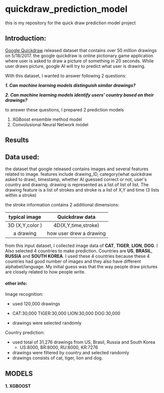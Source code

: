 # quickdraw_prediction_model
this is my repository for the quick draw prediction model project

## Introduction:

[Google Quickdraw](https://quickdraw.withgoogle.com/data) released dataset that contains over 50 million drawings on 5/18/2017.
the google quickdraw is online pictionary game application where user is asked to draw a picture of something in 20 seconds. 
While user draws picture, google AI will try to predict what user is drawing.


With this dataset, I wanted to answer following 2 questions:

**_1. Can machine learning models distinguish similar drawings?_**

**_2. Can machine learning models identify users' country based on their drawings?_**

to answer these questions, I prepared 2 prediction models
1. XGBoost ensemble method model
2. Convolusional Neural Network model

## Results



## Data used:

the dataset that google released contains images and several features related to image.
features include drawing_ID, category(what quickdraw asked to draw), timestamp, whether AI guessed correct or not, user's country and drawing. drawing is represented as a list of list of list.
The drawing feature is a list of strokes and stroke is a list of X,Y and time (3 lists within a stroke)

the stroke information contains 2 additional dimensions:

|  typical image  |   Quickdraw data   |
|:--------------: | :-----------------:|
| 3D (X,Y,color ) | 4D(X,Y,time,stroke)|
|     a drawing   | how user drew a drawing|


from this input dataset, I collected image data of **CAT**, **TIGER**, **LION**, **DOG**.
I Also selected 4 countries to make prediction. 
Countries are **US**, **BRASIL**, **RUSSIA** and **SOUTH KOREA**.
I used these 4 countries because these 4 countries had good number of images and they also have different alphabet/language.
My initial guess was that the way people draw pictures are closely related to how people write.


#### other info:

Image recognition:
+ used 120,000 drawings
 - CAT:30,000  TIGER:30,000  LION:30,000  DOG:30,000
+ drawings were selected randomly


Country prediction:
+ used total of 31,276 drawings from US, Brasil, Russia and South Korea
  - US:8000, BR:8000, RU:8000, KR:7276
+ drawings were filtered by country and selected randomly
+ drawings consists of cat, tiger, lion and dog.


## MODELS
#### 1. XGBOOST

